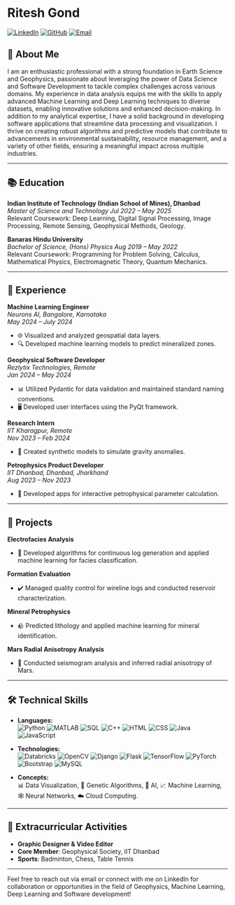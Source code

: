 # Ritesh Gond

[![LinkedIn](https://img.shields.io/badge/LinkedIn-Profile-blue)](https://linkedin.com/in/ritesh-gond-bb853928b)
[![GitHub](https://img.shields.io/badge/GitHub-Profile-black)](https://github.com/ritgit210)
[![Email](https://img.shields.io/badge/Email-22mc0071@iitism.ac.in-red)](mailto:22mc0071@iitism.ac.in)


## 🚀 About Me

I am an enthusiastic professional with a strong foundation in Earth Science and Geophysics, passionate about leveraging the power of Data Science and Software Development to tackle complex challenges across various domains. My experience in data analysis equips me with the skills to apply advanced Machine Learning and Deep Learning techniques to diverse datasets, enabling innovative solutions and enhanced decision-making.
In addition to my analytical expertise, I have a solid background in developing software applications that streamline data processing and visualization. I thrive on creating robust algorithms and predictive models that contribute to advancements in environmental sustainability, resource management, and a variety of other fields, ensuring a meaningful impact across multiple industries.


---



## 📚 Education

**Indian Institute of Technology (Indian School of Mines), Dhanbad**  
*Master of Science and Technology* 
*Jul 2022 – May 2025*  
Relevant Coursework: Deep Learning, Digital Signal Processing, Image Processing, Remote Sensing, Geophysical Methods, Geology.

**Banaras Hindu University**  
*Bachelor of Science, (Hons) Physics*
*Aug 2019 – May 2022*  
Relevant Coursework: Programming for Problem Solving, Calculus, Mathematical Physics, Electromagnetic Theory, Quantum Mechanics.

---

## 💼 Experience

**Machine Learning Engineer**  
*Neurons AI, Bangalore, Karnataka*  
*May 2024 – July 2024*  
- 🌐 Visualized and analyzed geospatial data layers.
- 🔍 Developed machine learning models to predict mineralized zones.

**Geophysical Software Developer**  
*Rezlytix Technologies, Remote*  
*Jan 2024 – May 2024*  
- 📊 Utilized Pydantic for data validation and maintained standard naming conventions.
- 🖥️ Developed user interfaces using the PyQt framework.

**Research Intern**  
*IIT Kharagpur, Remote*  
*Nov 2023 – Feb 2024*  
- 🧪 Created synthetic models to simulate gravity anomalies.

**Petrophysics Product Developer**  
*IIT Dhanbad, Dhanbad, Jharkhand*  
*Aug 2023 – Nov 2023*  
- 📱 Developed apps for interactive petrophysical parameter calculation.

---

## 🔧 Projects

**Electrofacies Analysis**
- 📝 Developed algorithms for continuous log generation and applied machine learning for facies classification.

**Formation Evaluation**
- ✔️ Managed quality control for wireline logs and conducted reservoir characterization.

**Mineral Petrophysics**
- 🪨 Predicted lithology and applied machine learning for mineral identification.

**Mars Radial Anisotropy Analysis**
- 🔭 Conducted seismogram analysis and inferred radial anisotropy of Mars.

---

## 🛠️ Technical Skills

- **Languages:**  
  ![Python](https://img.shields.io/badge/-Python-3776AB?style=flat&logo=python&logoColor=white) 
  ![MATLAB](https://img.shields.io/badge/-MATLAB-0072B8?style=flat&logo=matlab&logoColor=white) 
  ![SQL](https://img.shields.io/badge/-SQL-4479A1?style=flat&logo=sqlite&logoColor=white) 
  ![C++](https://img.shields.io/badge/-C++-00599C?style=flat&logo=c%2B%2B&logoColor=white) 
  ![HTML](https://img.shields.io/badge/-HTML-E34F26?style=flat&logo=html5&logoColor=white) 
  ![CSS](https://img.shields.io/badge/-CSS-1572B6?style=flat&logo=css3&logoColor=white) 
  ![Java](https://img.shields.io/badge/-Java-E34F26?style=flat&logo=java&logoColor=white) 
  ![JavaScript](https://img.shields.io/badge/-JavaScript-F7DF1E?style=flat&logo=javascript&logoColor=black)

- **Technologies:**  
  ![Databricks](https://img.shields.io/badge/-Databricks-FF8A00?style=flat&logo=databricks&logoColor=white) 
  ![OpenCV](https://img.shields.io/badge/-OpenCV-5C3EE8?style=flat&logo=opencv&logoColor=white) 
  ![Django](https://img.shields.io/badge/-Django-092E20?style=flat&logo=django&logoColor=white) 
  ![Flask](https://img.shields.io/badge/-Flask-000000?style=flat&logo=flask&logoColor=white) 
  ![TensorFlow](https://img.shields.io/badge/-TensorFlow-FF6F20?style=flat&logo=tensorflow&logoColor=white) 
  ![PyTorch](https://img.shields.io/badge/-PyTorch-EE4C2C?style=flat&logo=pytorch&logoColor=white) 
  ![Bootstrap](https://img.shields.io/badge/-Bootstrap-563D7C?style=flat&logo=bootstrap&logoColor=white) 
  ![MySQL](https://img.shields.io/badge/-MySQL-4479A1?style=flat&logo=mysql&logoColor=white)

- **Concepts:**  
  📊 Data Visualization, 🧬 Genetic Algorithms, 🤖 AI, 📈 Machine Learning, 🕸️ Neural Networks, ☁️ Cloud Computing.

---

## 🎨 Extracurricular Activities

- **Graphic Designer & Video Editor**  
- **Core Member**: Geophysical Society, IIT Dhanbad  
- **Sports**: Badminton, Chess, Table Tennis

---

Feel free to reach out via email or connect with me on LinkedIn for collaboration or opportunities in the field of Geophysics, Machine Learning, Deep Learning and Software development!

